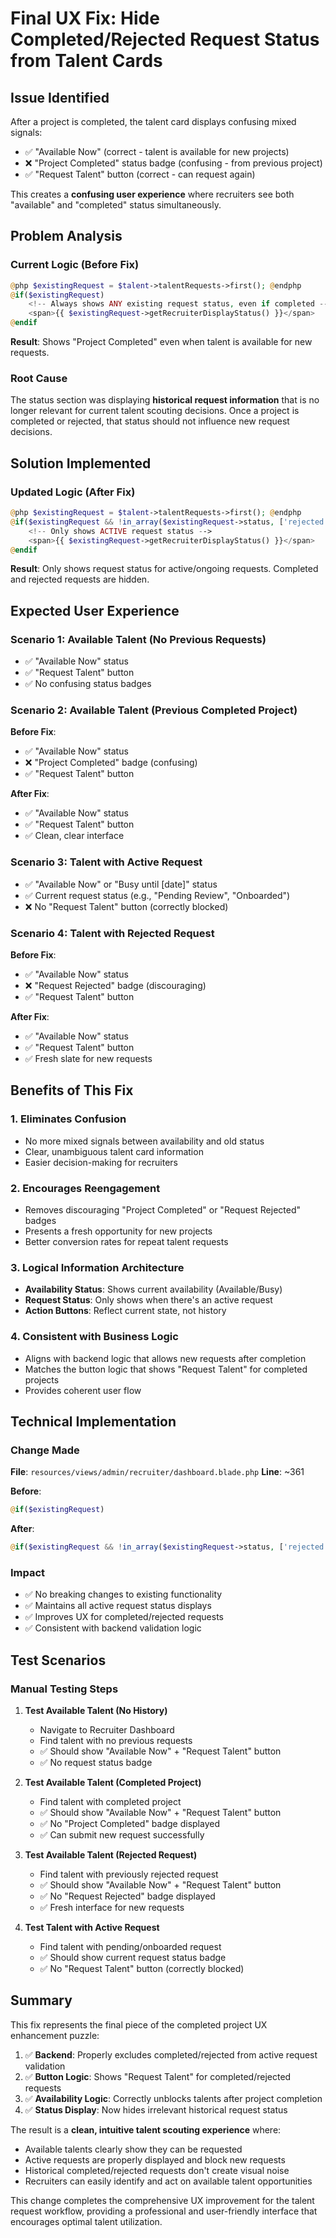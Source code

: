 # Final UX Fix: Hide Completed/Rejected Request Status from Talent Cards

## Issue Identified
After a project is completed, the talent card displays confusing mixed signals:
- ✅ "Available Now" (correct - talent is available for new projects)
- ❌ "Project Completed" status badge (confusing - from previous project)
- ✅ "Request Talent" button (correct - can request again)

This creates a **confusing user experience** where recruiters see both "available" and "completed" status simultaneously.

## Problem Analysis

### Current Logic (Before Fix)
```php
@php $existingRequest = $talent->talentRequests->first(); @endphp
@if($existingRequest)
    <!-- Always shows ANY existing request status, even if completed -->
    <span>{{ $existingRequest->getRecruiterDisplayStatus() }}</span>
@endif
```

**Result**: Shows "Project Completed" even when talent is available for new requests.

### Root Cause
The status section was displaying **historical request information** that is no longer relevant for current talent scouting decisions. Once a project is completed or rejected, that status should not influence new request decisions.

## Solution Implemented

### Updated Logic (After Fix)
```php
@php $existingRequest = $talent->talentRequests->first(); @endphp
@if($existingRequest && !in_array($existingRequest->status, ['rejected', 'completed']))
    <!-- Only shows ACTIVE request status -->
    <span>{{ $existingRequest->getRecruiterDisplayStatus() }}</span>
@endif
```

**Result**: Only shows request status for active/ongoing requests. Completed and rejected requests are hidden.

## Expected User Experience

### Scenario 1: Available Talent (No Previous Requests)
- ✅ "Available Now" status
- ✅ "Request Talent" button
- ✅ No confusing status badges

### Scenario 2: Available Talent (Previous Completed Project)
**Before Fix**:
- ✅ "Available Now" status
- ❌ "Project Completed" badge (confusing)
- ✅ "Request Talent" button

**After Fix**:
- ✅ "Available Now" status
- ✅ "Request Talent" button
- ✅ Clean, clear interface

### Scenario 3: Talent with Active Request
- ✅ "Available Now" or "Busy until [date]" status
- ✅ Current request status (e.g., "Pending Review", "Onboarded")
- ❌ No "Request Talent" button (correctly blocked)

### Scenario 4: Talent with Rejected Request
**Before Fix**:
- ✅ "Available Now" status
- ❌ "Request Rejected" badge (discouraging)
- ✅ "Request Talent" button

**After Fix**:
- ✅ "Available Now" status
- ✅ "Request Talent" button
- ✅ Fresh slate for new requests

## Benefits of This Fix

### 1. **Eliminates Confusion**
- No more mixed signals between availability and old status
- Clear, unambiguous talent card information
- Easier decision-making for recruiters

### 2. **Encourages Reengagement**
- Removes discouraging "Project Completed" or "Request Rejected" badges
- Presents a fresh opportunity for new projects
- Better conversion rates for repeat talent requests

### 3. **Logical Information Architecture**
- **Availability Status**: Shows current availability (Available/Busy)
- **Request Status**: Only shows when there's an active request
- **Action Buttons**: Reflect current state, not history

### 4. **Consistent with Business Logic**
- Aligns with backend logic that allows new requests after completion
- Matches the button logic that shows "Request Talent" for completed projects
- Provides coherent user flow

## Technical Implementation

### Change Made
**File**: `resources/views/admin/recruiter/dashboard.blade.php`
**Line**: ~361

**Before**:
```php
@if($existingRequest)
```

**After**:
```php
@if($existingRequest && !in_array($existingRequest->status, ['rejected', 'completed']))
```

### Impact
- ✅ No breaking changes to existing functionality
- ✅ Maintains all active request status displays
- ✅ Improves UX for completed/rejected requests
- ✅ Consistent with backend validation logic

## Test Scenarios

### Manual Testing Steps

1. **Test Available Talent (No History)**
   - Navigate to Recruiter Dashboard
   - Find talent with no previous requests
   - ✅ Should show "Available Now" + "Request Talent" button
   - ✅ No request status badge

2. **Test Available Talent (Completed Project)**
   - Find talent with completed project
   - ✅ Should show "Available Now" + "Request Talent" button  
   - ✅ No "Project Completed" badge displayed
   - ✅ Can submit new request successfully

3. **Test Available Talent (Rejected Request)**
   - Find talent with previously rejected request
   - ✅ Should show "Available Now" + "Request Talent" button
   - ✅ No "Request Rejected" badge displayed
   - ✅ Fresh interface for new requests

4. **Test Talent with Active Request**
   - Find talent with pending/onboarded request
   - ✅ Should show current request status badge
   - ✅ No "Request Talent" button (correctly blocked)

## Summary

This fix represents the final piece of the completed project UX enhancement puzzle:

1. ✅ **Backend**: Properly excludes completed/rejected from active request validation
2. ✅ **Button Logic**: Shows "Request Talent" for completed/rejected requests  
3. ✅ **Availability Logic**: Correctly unblocks talents after project completion
4. ✅ **Status Display**: Now hides irrelevant historical request status

The result is a **clean, intuitive talent scouting experience** where:
- Available talents clearly show they can be requested
- Active requests are properly displayed and block new requests
- Historical completed/rejected requests don't create visual noise
- Recruiters can easily identify and act on available talent opportunities

This change completes the comprehensive UX improvement for the talent request workflow, providing a professional and user-friendly interface that encourages optimal talent utilization.
